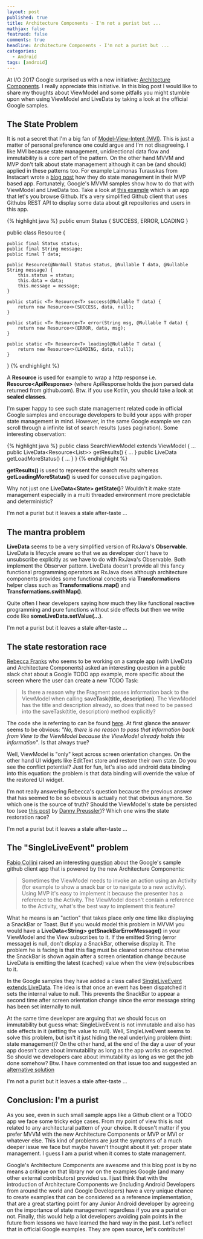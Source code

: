 ```yaml
---
layout: post
published: true
title: Architecture Components - I'm not a purist but ...
mathjax: false
featrued: false
comments: true
headline: Architecture Components - I'm not a purist but ...
categories:
  - Android
tags: [android]
---
```

At I/O 2017 Google surprised us with a new initiative: [Architecture Components](https://developer.android.com/topic/libraries/architecture/index.html). I really appreciate this initiative. In this blog post I would like to share my thoughts about ViewModel and some pitfalls you might stumble upon when using ViewModel and LiveData by taking a look at the official Google samples.

## The State Problem
It is not a secret that I'm a big fan of [Model-View-Intent (MVI)](http://hannesdorfmann.com/android/mosby3-mvi-1).
This is just a matter of personal preference one could argue and I'm not disagreeing.
I like MVI because state management, unidirectional data flow and immutability is a core part of the pattern.
On the other hand MVVM and MVP don't talk about state management although it can be (and should) applied in these patterns too.
For example Laimonas Turauskas from Instacart wrote a [blog post](https://tech.instacart.com/lce-modeling-data-loading-in-rxjava-b798ac98d80)
how they do state management in their MVP based app.
Fortunately, Google's MVVM samples show how to do that with ViewModel and LiveData too.
Take a look at [this example](https://github.com/googlesamples/android-architecture-components) which is an app that let's you browse Github. It's a very simplified Github client that uses Githubs REST API to display some data about git repositories and users in this app.

{% highlight java %}
public enum Status {
    SUCCESS,
    ERROR,
    LOADING
}

public class Resource<T> {

    public final Status status;
    public final String message;
    public final T data;

    public Resource(@NonNull Status status, @Nullable T data, @Nullable String message) {
        this.status = status;
        this.data = data;
        this.message = message;
    }

    public static <T> Resource<T> success(@Nullable T data) {
        return new Resource<>(SUCCESS, data, null);
    }

    public static <T> Resource<T> error(String msg, @Nullable T data) {
        return new Resource<>(ERROR, data, msg);
    }

    public static <T> Resource<T> loading(@Nullable T data) {
        return new Resource<>(LOADING, data, null);
    }
}
{% endhighlight %}

A **Resource** is used for example to wrap a http response i.e. **Resource&lt;ApiResponse&gt;** (where ApiResponse holds the json parsed data returned from github.com). Btw. if you use Kotlin, you should take a look at **sealed classes**.

I'm super happy to see such state management related code in official Google samples and
encourage developers to build your apps with proper state management in mind.
However, in the same Google example we can scroll through a infinite list of search results (uses pagination). Some interesting observation:

{% highlight java %}
public class SearchViewModel extends ViewModel {
  ...
  public LiveData<Resource<List<Repo>>> getResults() { ... }
  public LiveData<LoadMoreState> getLoadMoreStatus() { ... }
}
{% endhighlight %}

**getResults()** is used to represent the search results whereas **getLoadingMoreStatus()** is used for consecutive pagingation.

Why not just one **LiveData&lt;State&gt; getState()**? Wouldn't it make state management especially in a multi threaded environment more predictable and deterministic?

I'm not a purist but it leaves a stale after-taste ...

## The mantra problem
**LiveData** seems to be a very simplified version of RxJava's **Observable**.
LiveData is lifecycle aware so that we as developer don't have to unsubscribe explicitly as we have to do with RxJava's Observable. Both implement the Observer pattern.
LiveData doesn't provide all this fancy functional programming operators as RxJava does although architecture components provides some functional concepts via **Transformations** helper class such as **Transformations.map()** and **Transformations.swithMap()**.

Quite often I hear developers saying how much they like functional reactive programming and pure functions without side effects but then we write code like **someLiveData.setValue(...)**.

I'm not a purist but it leaves a stale after-taste ...

## The state restoration race
[Rebecca Franks](https://twitter.com/riggaroo) who seems to be working on a sample app
(with LiveData and Architecture Components) asked an interesting question in a public slack chat about a Google TODO app example, more specific about the screen where the user can create a new TODO Task:  

> Is there a reason why the Fragment passes information back to the ViewModel when calling **saveTask(title, description)**. The ViewModel has the title and description already, so does that need to be passed into the saveTask(title, description) method explicitly?

The code she is referring to can be found [here](https://github.com/googlesamples/android-architecture/blob/dev-todo-mvvm-live/todoapp/app/src/main/java/com/example/android/architecture/blueprints/todoapp/addedittask/AddEditTaskFragment.java#L111).
At first glance the answer seems to be obvious: _"No, there is no reason to pass that information back from View to the ViewModel because the ViewModel already holds this information"_.
Is that always true?

Well, ViewModel is "only" kept across screen orientation changes.
On the other hand UI widgets like EditText store and restore their own state.
Do you see the conflict potential?
Just for fun, let's also add android data binding into this equation:
the problem is that data binding will override the value of the restored UI widget.

I'm not really answering  Rebecca's question because the previous answer that has seemed to be so obvious is actually not that obvious anymore. So which one is the source of truth? Should the ViewModel's state be persisted too (see [this post](https://proandroiddev.com/customizing-the-new-viewmodel-cf28b8a7c5fc) by [Danny Preussler](https://twitter.com/PreusslerBerlin))? Which one wins the state restoration race?

I'm not a purist but it leaves a stale after-taste ...

## The "SingleLiveEvent" problem
[Fabio Collini](https://twitter.com/fabiocollini) raised an interesting [question](https://github.com/googlesamples/android-architecture-components/issues/63) about the Google's sample github client app that is powered by the new Architecture Components:

> Sometimes the ViewModel needs to invoke an action using an Activity (for example to show a snack bar or to navigate to a new activity). Using MVP it's easy to implement it because the presenter has a reference to the Activity. The ViewModel doesn't contain a reference to the Activity, what's the best way to implement this feature?

What he means is an "action" that takes place only one time like displaying a SnackBar or Toast.
But if you would model this problem in MVVM you would have a **LiveData&lt;String&gt; getSnackBarErrorMessage()**  in your ViewModel and the View subscribes to it.
If the emitted String (error message) is null, don't display a SnackBar, otherwise display it.
The problem he is facing is that this flag must be cleared somehow
otherwise the SnackBar is shown again after a screen orientation change because LiveData is emitting the latest (cached) value when the view (re)subscribes to it.

In the Google samples they have added a class called [SingleLiveEvent extends LiveData](https://github.com/googlesamples/android-architecture/blob/dev-todo-mvvm-live/todoapp/app/src/main/java/com/example/android/architecture/blueprints/todoapp/SingleLiveEvent.java).
The idea is that once an event has been dispatched it sets the internal value to null.
This prevents the SnackBar to appear a second time after screen orientation change since the error message string has been set internally to null.

At the same time developer are arguing that we should focus on immutability but guess what:
SingleLiveEvent is not immutable and also has side effects in it (setting the value to null).
Well, SingleLiveEvent seems to solve this problem, but isn't it just hiding the real underlying problem (hint: state management)?
On the other hand, at the end of the day a user of your app doesn't care about immutability as long as the app works as expected. So should we developers care about immutability as long as we get the job done somehow?
Btw. I have commented on that issue too and suggested an [alternative solution](https://github.com/googlesamples/android-architecture-components/issues/63#issuecomment-310422475)

I'm not a purist but it leaves a stale after-taste ...


## Conclusion: I'm a purist
As you see, even in such small sample apps like a Github client or a TODO app we face some tricky edge cases.
From my point of view this is not related to any architectural pattern of your choice.
It doesn't matter if you prefer MVVM with the new Architecture Components or MVP or MVI or whatever else.
This kind of problems are just the symptoms of a much deeper issue we face but maybe haven't thought about it yet: proper state management. I guess I am a purist when it comes to state management.

Google's Architecture Components are awesome and this blog post is by no means a critique on that library nor on the examples Google (and many other external contributors) provided us.
I just think that with the introduction of Architecture Components we (including Android Developers from around the world and Google Developers) have a very unique chance
to create examples that can be considered as a reference implementation, that are a great starting point for any Junior Android developer by agreeing on the importance of state management regardless if you are a purist or not.
Finally, this would help a lot developers avoiding pain points in the future from lessons we have learned the hard way in the past. Let's reflect that in official Google examples. They are open source, let's contribute!
